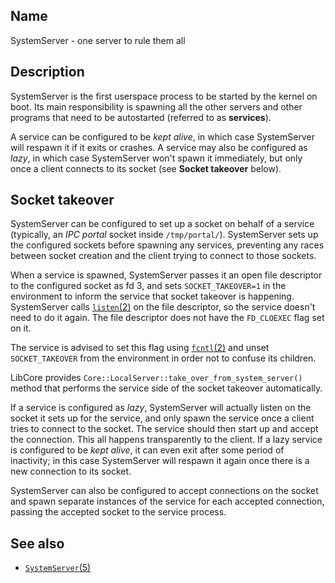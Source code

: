 ## Name

SystemServer - one server to rule them all

## Description

SystemServer is the first userspace process to be started by the kernel on boot.
Its main responsibility is spawning all the other servers and other programs
that need to be autostarted (referred to as **services**).

A service can be configured to be _kept alive_, in which case SystemServer will
respawn it if it exits or crashes. A service may also be configured as _lazy_,
in which case SystemServer won't spawn it immediately, but only once a client
connects to its socket (see **Socket takeover** below).

## Socket takeover

SystemServer can be configured to set up a socket on behalf of a service
(typically, an _IPC portal_ socket inside `/tmp/portal/`). SystemServer sets up
the configured sockets before spawning any services, preventing any races
between socket creation and the client trying to connect to those sockets.

When a service is spawned, SystemServer passes it an open file descriptor to the
configured socket as fd 3, and sets `SOCKET_TAKEOVER=1` in the environment to
inform the service that socket takeover is happening. SystemServer calls
[`listen`(2)](help://man/2/listen) on the file descriptor, so the service doesn't
need to do it again. The file descriptor does not have the `FD_CLOEXEC` flag set
on it.

The service is advised to set this flag using [`fcntl`(2)](help://man/2/fcntl) and
unset `SOCKET_TAKEOVER` from the environment in order not to confuse its
children.

LibCore provides `Core::LocalServer::take_over_from_system_server()` method that
performs the service side of the socket takeover automatically.

If a service is configured as _lazy_, SystemServer will actually listen on the
socket it sets up for the service, and only spawn the service once a client
tries to connect to the socket. The service should then start up and accept the
connection. This all happens transparently to the client. If a lazy service is
configured to be _kept alive_, it can even exit after some period of inactivity;
in this case SystemServer will respawn it again once there is a new connection
to its socket.

SystemServer can also be configured to accept connections on the socket and
spawn separate instances of the service for each accepted connection, passing
the accepted socket to the service process.

## See also

-   [`SystemServer`(5)](help://man/5/SystemServer)
